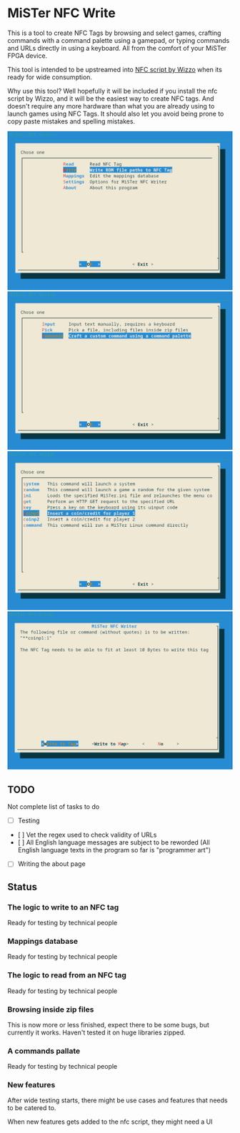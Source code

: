 # MiSTer NFC Write

This is a tool to create NFC Tags by browsing and select games, crafting
commands with a command palette using a gamepad, or typing commands and URLs
directly in using a keyboard. All from the comfort of your MiSTer FPGA device.

This tool is intended to be upstreamed into [NFC script by Wizzo](https://github.com/wizzomafizzo/mrext/blob/main/docs/nfc.md)
when its ready for wide consumption.

Why use this tool? Well hopefully it will be included if you install
the nfc script by Wizzo, and it will be the easiest way to create NFC tags.
And doesn't require any more hardware than what you are already using to
launch games using NFC Tags. It should also let you avoid being prone to
copy paste mistakes and spelling mistakes.

![Main Menu Screenshot](main.png)
![Command palette Screenshot](commandpalette.png)
![Crafting a command Screenshot](craftcommand.png)
![Writing a tag Screenshot](writetag.png)

## TODO

Not complete list of tasks to do

- [ ] Testing
- [ ] Vet the regex used to check validity of URLs
- [ ] All English language messages are subject to be reworded (All English language texts in the program so far is "programmer art")
- [ ] Writing the about page

## Status

### The logic to write to an NFC tag

Ready for testing by technical people

### Mappings database

Ready for testing by technical people

### The logic to read from an NFC tag

Ready for testing by technical people

### Browsing inside zip files

This is now more or less finished,
expect there to be some bugs, but currently it works.
Haven't tested it on huge libraries zipped.

### A commands pallate

Ready for testing by technical people

### New features

After wide testing starts, there might be use cases and features that needs
to be catered to.

When new features gets added to the nfc script, they might need a UI
